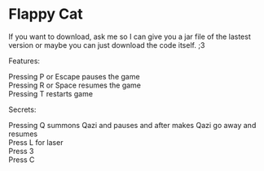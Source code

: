 # Flappy Cat

If you want to download, ask me so I can give you a jar file of the lastest version or maybe you can just download the code itself. ;3

Features:

Pressing P or Escape pauses the game  
Pressing R or Space resumes the game  
Pressing T restarts game  

Secrets:

Pressing Q summons Qazi and pauses and after makes Qazi go away and resumes   
Press L for laser   
Press 3  
Press C 
